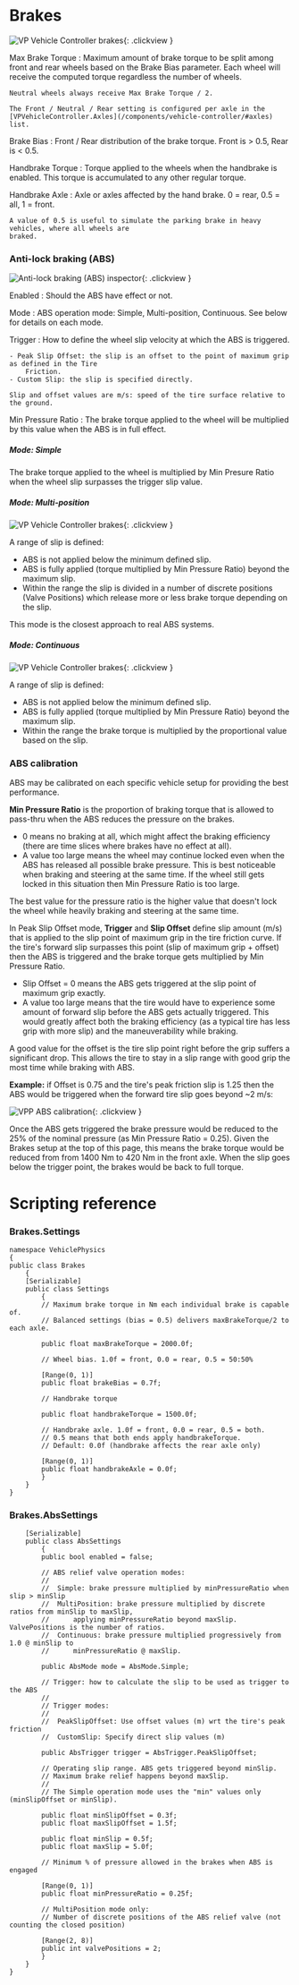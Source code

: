 # Brakes

![VP Vehicle Controller brakes](/img/blocks/vpp-brakes-inspector.png){: .clickview }

Max Brake Torque
:	Maximum amount of brake torque to be split among front and rear wheels based on the Brake Bias
	parameter. Each wheel will receive the computed torque regardless the number of wheels.

	Neutral wheels always receive Max Brake Torque / 2.

	The Front / Neutral / Rear setting is configured per axle in the [VPVehicleController.Axles](/components/vehicle-controller/#axles)
	list.

Brake Bias
:	Front / Rear distribution of the brake torque. Front is &gt; 0.5, Rear is &lt; 0.5.

Handbrake Torque
:	Torque applied to the wheels when the handbrake is enabled. This torque is accumulated to any
	other regular torque.

Handbrake Axle
:	Axle or axles affected by the hand brake. 0 = rear, 0.5 = all, 1 = front.

	A value of 0.5 is useful to simulate the parking brake in heavy vehicles, where all wheels are
	braked.

### Anti-lock braking (ABS)

![Anti-lock braking (ABS) inspector](/img/blocks/vpp-brakes-abs-inspector.png){: .clickview }

Enabled
:	Should the ABS have effect or not.

Mode
:	ABS operation mode: Simple, Multi-position, Continuous. See below for details on each mode.

Trigger
:	How to define the wheel slip velocity at which the ABS is triggered.

	- Peak Slip Offset: the slip is an offset to the point of maximum grip as defined in the Tire
		Friction.
	- Custom Slip: the slip is specified directly.

	Slip and offset values are m/s: speed of the tire surface relative to the ground.

Min Pressure Ratio
:	The brake torque applied to the wheel will be multiplied by this value when the ABS is in full
	effect.

##### Mode: Simple

The brake torque applied to the wheel is multiplied by Min Presure Ratio when the wheel slip
surpasses the trigger slip value.

##### Mode: Multi-position

![VP Vehicle Controller brakes](/img/blocks/vpp-brakes-abs-mode-multiposition.png){: .clickview }

A range of slip is defined:

- ABS is not applied below the minimum defined slip.
- ABS is fully applied (torque multiplied by Min Pressure Ratio) beyond the maximum slip.
- Within the range the slip is divided in a number of discrete positions (Valve Positions) which
release more or less brake torque depending on the slip.

This mode is the closest approach to real ABS systems.

##### Mode: Continuous

![VP Vehicle Controller brakes](/img/blocks/vpp-brakes-abs-mode-continuous.png){: .clickview }

A range of slip is defined:

- ABS is not applied below the minimum defined slip.
- ABS is fully applied (torque multiplied by Min Pressure Ratio) beyond the maximum slip.
- Within the range the brake torque is multiplied by the proportional value based on the slip.

### ABS calibration

ABS may be calibrated on each specific vehicle setup for providing the best performance.

**Min Pressure Ratio** is the proportion of braking torque that is allowed to pass-thru when the
ABS reduces the pressure on the brakes.

- 0 means no braking at all, which might affect the braking efficiency (there are time slices where
	brakes have no effect at all).
- A value too large means the wheel may continue locked even when the ABS has released all possible
	brake pressure. This is best noticeable when braking and steering at the same time. If the
	wheel still gets locked in this situation then Min Pressure Ratio is too large.

The best value for the pressure ratio is the higher value that doesn't lock the wheel while heavily
braking and steering at the same time.

In Peak Slip Offset mode, **Trigger** and **Slip Offset** define slip amount (m/s) that is applied
to the slip point of maximum grip in the tire friction curve. If the tire's forward slip surpasses
this point (slip of maximum grip + offset) then the ABS is triggered and the brake torque gets
multiplied by Min Pressure Ratio.

- Slip Offset = 0 means the ABS gets triggered at the slip point of maximum grip exactly.
- A value too large means that the tire would have to experience some amount of forward slip before
	the ABS gets actually triggered. This would greatly affect both the braking efficiency (as a
	typical tire has less grip with more slip) and the maneuverability while braking.

A good value for the offset is the tire slip point right before the grip suffers a significant drop.
This allows the tire to stay in a slip range with good grip the most time while braking with ABS.

**Example:** if Offset is 0.75 and the tire's peak friction slip is 1.25 then the ABS would be
triggered when the forward tire slip goes beyond ~2 m/s:

![VPP ABS calibration](/img/blocks/vpp-brakes-abs-calibration.png){: .clickview }

Once the ABS gets triggered the brake pressure would be reduced to the 25% of the nominal pressure
(as Min Pressure Ratio = 0.25). Given the Brakes setup at the top of this page, this means the brake
torque would be reduced from from 1400 Nm to 420 Nm in the front axle. When the slip goes below the
trigger point, the brakes would be back to full torque.

# Scripting reference

### Brakes.Settings

```
namespace VehiclePhysics
{
public class Brakes
	{
	[Serializable]
	public class Settings
		{
		// Maximum brake torque in Nm each individual brake is capable of.
		// Balanced settings (bias = 0.5) delivers maxBrakeTorque/2 to each axle.

		public float maxBrakeTorque = 2000.0f;

		// Wheel bias. 1.0f = front, 0.0 = rear, 0.5 = 50:50%

		[Range(0, 1)]
		public float brakeBias = 0.7f;

		// Handbrake torque

		public float handbrakeTorque = 1500.0f;

		// Handbrake axle. 1.0f = front, 0.0 = rear, 0.5 = both.
		// 0.5 means that both ends apply handbrakeTorque.
		// Default: 0.0f (handbrake affects the rear axle only)

		[Range(0, 1)]
		public float handbrakeAxle = 0.0f;
		}
	}
}
```

### Brakes.AbsSettings

```
	[Serializable]
	public class AbsSettings
		{
		public bool enabled = false;

		// ABS relief valve operation modes:
		//
		//	Simple: brake pressure multiplied by minPressureRatio when slip > minSlip
		//	MultiPosition: brake pressure multiplied by discrete ratios from minSlip to maxSlip,
		//		applying minPressureRatio beyond maxSlip. ValvePositions is the number of ratios.
		//	Continuous: brake pressure multiplied progressively from 1.0 @ minSlip to
		//		minPressureRatio @ maxSlip.

		public AbsMode mode = AbsMode.Simple;

		// Trigger: how to calculate the slip to be used as trigger to the ABS
		//
		// Trigger modes:
		//
		// 	PeakSlipOffset: Use offset values (m) wrt the tire's peak friction
		//	CustomSlip: Specify direct slip values (m)

		public AbsTrigger trigger = AbsTrigger.PeakSlipOffset;

		// Operating slip range. ABS gets triggered beyond minSlip.
		// Maximum brake relief happens beyond maxSlip.
		//
		// The Simple operation mode uses the "min" values only (minSlipOffset or minSlip).

		public float minSlipOffset = 0.3f;
		public float maxSlipOffset = 1.5f;

		public float minSlip = 0.5f;
		public float maxSlip = 5.0f;

		// Minimum % of pressure allowed in the brakes when ABS is engaged

		[Range(0, 1)]
		public float minPressureRatio = 0.25f;

		// MultiPosition mode only:
		// Number of discrete positions of the ABS relief valve (not counting the closed position)

		[Range(2, 8)]
		public int valvePositions = 2;
		}
	}
}
```